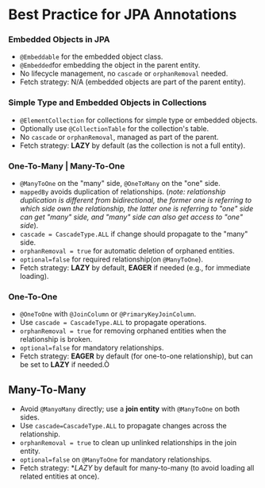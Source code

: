 # Best Practice for JPA Annotations

### Embedded Objects in JPA

- `@Embeddable` for the embedded object class.
- `@Embedded`for embedding the object in the parent entity.
- No lifecycle management, no `cascade` or `orphanRemoval` needed.
- Fetch strategy: N/A (embedded objects are part of the parent entity).

### Simple Type and Embedded Objects in Collections

- `@ElementCollection` for collections for simple type or embedded objects.
- Optionally use `@CollectionTable` for the collection's table.
- No `cascade` or `orphanRemoval`, managed as part of the parent.
- Fetch strategy: **LAZY** by default (as the collection is not a full entity).

### One-To-Many | Many-To-One

- `@ManyToOne` on the "many" side, `@OneToMany` on the "one" side.
- `mappedBy` avoids duplication of relationships. (_note: relationship duplication is different from bidirectional, the
  former one is referring to which side own the relationship, the latter one is referring to "one" side can get "many"
  side, and "many" side can also get access to "one" side_).
- `cascade = CascadeType.ALL` if change should propagate to the "many" side.
- `orphanRemoval = true` for automatic deletion of orphaned entities.
- `optional=false` for required relationship(on `@ManyToOne`).
- Fetch strategy: **LAZY** by default, **EAGER** if needed (e.g., for immediate loading).

### One-To-One

- `@OneToOne` with `@JoinColumn` or `@PrimaryKeyJoinColumn`.
- Use `cascade = CascadeType.ALL` to propagate operations.
- `orphanRemoval = true` for removing orphaned entities when the relationship is broken.
- `optional=false` for mandatory relationships.
- Fetch strategy: **EAGER** by default (for one-to-one relationship), but can be set to **LAZY** if needed.Ò

## Many-To-Many

- Avoid `@ManyoMany` directly; use a **join entity** with `@ManyToOne` on both sides.
- Use `cascade=CascadeType.ALL` to propagate changes across the relationship.
- `orphanRemoval = true` to clean up unlinked relationships in the join entity.
- `optional=false` on `@ManyToOne` for mandatory relationships.
- Fetch strategy: **LAZY* by default for many-to-many (to avoid loading all related entities at once).
